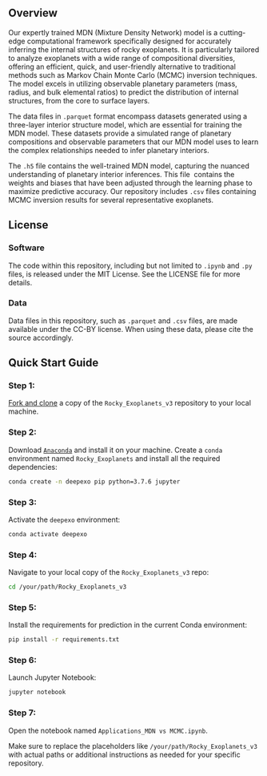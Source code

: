 
## Overview

Our expertly trained MDN (Mixture Density Network) model is a cutting-edge computational framework specifically designed for accurately inferring the internal structures of rocky exoplanets. It is particularly tailored to analyze exoplanets with a wide range of compositional diversities, offering an efficient, quick, and user-friendly alternative to traditional methods such as Markov Chain Monte Carlo (MCMC) inversion techniques. The model excels in utilizing observable planetary parameters (mass, radius, and bulk elemental ratios) to predict the distribution of internal structures, from the core to surface layers.

The data files in `.parquet` format encompass datasets generated using a three-layer interior structure model, which are essential for training the MDN model. These datasets provide a simulated range of planetary compositions and observable parameters that our MDN model uses to learn the complex relationships needed to infer planetary interiors.

The `.h5` file contains the well-trained MDN model, capturing the nuanced understanding of planetary interior inferences. This file  contains the weights and biases that have been adjusted through the learning phase to maximize predictive accuracy. Our repository includes `.csv` files containing MCMC inversion results for several representative exoplanets.

## License

### Software
The code within this repository, including but not limited to `.ipynb` and `.py` files, is released under the MIT License. See the LICENSE file for more details.

### Data
Data files in this repository, such as `.parquet` and `.csv` files, are made available under the CC-BY license. When using these data, please cite the source accordingly.

## Quick Start Guide

### Step 1:
[Fork and clone](https://help.github.com/articles/fork-a-repo) a copy of the `Rocky_Exoplanets_v3` repository to your local machine.

### Step 2:
Download [`Anaconda`](https://www.anaconda.com/products/individual#Downloads) and install it on your machine.
Create a `conda` environment named `Rocky_Exoplanets` and install all the required dependencies:

```bash
conda create -n deepexo pip python=3.7.6 jupyter
```

### Step 3:
Activate the `deepexo` environment:

```bash
conda activate deepexo
```

### Step 4:
Navigate to your local copy of the `Rocky_Exoplanets_v3` repo:

```bash
cd /your/path/Rocky_Exoplanets_v3
```

### Step 5:
Install the requirements for prediction in the current Conda environment:

```bash
pip install -r requirements.txt
```

### Step 6:
Launch Jupyter Notebook:

```bash
jupyter notebook
```

### Step 7:
Open the notebook named `Applications_MDN vs MCMC.ipynb`.



Make sure to replace the placeholders like `/your/path/Rocky_Exoplanets_v3` with actual paths or additional instructions as needed for your specific repository.
